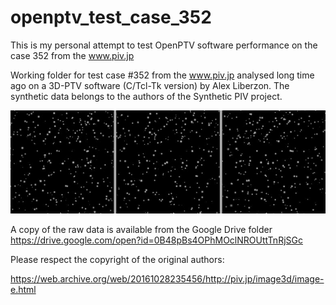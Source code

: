 # openptv_test_case_352
This is my personal attempt to test OpenPTV software performance on the case 352 from the www.piv.jp

Working folder for test case #352 from the www.piv.jp analysed long time ago on a 3D-PTV software (C/Tcl-Tk version) by Alex Liberzon. The synthetic data belongs to the authors of the Synthetic PIV project. 

![img_352](im352.jpg)

A copy of the raw data is available from the Google Drive folder https://drive.google.com/open?id=0B48pBs4OPhMOclNROUttTnRjSGc

Please respect the copyright of the original authors: 

https://web.archive.org/web/20161028235456/http://piv.jp/image3d/image-e.html
